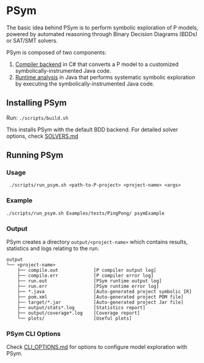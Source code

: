 # PSym

The basic idea behind PSym is to perform symbolic exploration of P models, powered by automated reasoning through Binary Decision Diagrams (BDDs) or SAT/SMT solvers.

PSym is composed of two components: 
  1) [Compiler backend](../../PCompiler/CompilerCore/Backend/Symbolic) in C# that converts a P model to a customized symbolically-instrumented Java code.
  2) [Runtime analysis](../PSymbolicRuntime) in Java that performs systematic symbolic exploration by executing the symbolically-instrumented Java code.

## Installing PSym
Run: `` ./scripts/build.sh ``

This installs PSym with the default BDD backend. For detailed solver options, check [SOLVERS.md](SOLVERS.md)

## Running PSym

### Usage

     ./scripts/run_psym.sh <path-to-P-project> <project-name> <args> 

### Example
    
    ./scripts/run_psym.sh Examples/tests/PingPong/ psymExample 

### Output
PSym creates a directory `` output/<project-name> `` which contains results, statistics and logs relating to the run.

    output
    └── <project-name>
        ├── compile.out             [P compiler output log]
        ├── compile.err             [P compiler error log]
        ├── run.out                 [PSym runtime output log]
        ├── run.err                 [PSym runtime error log]
        ├── *.java                  [Auto-generated project symbolic IR]
        ├── pom.xml                 [Auto-generated project POM file]
        ├── target/*.jar            [Auto-generated project Jar file]
        ├── output/stats*.log       [Statistics report]
        ├── output/coverage*.log    [Coverage report]
        └── plots/                  [Useful plots]

### PSym CLI Options
Check [CLI_OPTIONS.md](CLI_OPTIONS.md) for options to configure model exploration with PSym.

